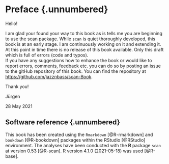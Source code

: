 # Preface {.unnumbered}

Hello!

I am glad your found your way to this book as is tells me you are beginning to use the scan package. While `scan` is quiet thoroughly developed, this book is at an early stage. I am continuously working on it and extending it. At this point in time there is no release of this book available. Only this draft which is full of errors (code and typos).\
If you have any suggestions how to enhance the book or would like to report errors, comments, feedback etc. you can do so by posting an issue to the gitHub repository of this book. You can find the repository at <https://github.com/jazznbass/scan-Book>.

Thank you!

Jürgen

28 May 2021

## Software reference {.unnumbered}

This book has been created using the `Rmarkdown` [@R-rmarkdown] and `bookdown` [@R-bookdown] packages within the RStudio [@RStudio] environment. The analyses have been conducted with the **R** package `scan` at version 0.53 [@R-scan]. R version 4.1.0 (2021-05-18) was used [@R-base].
